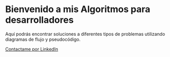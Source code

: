 # Bienvenido a mis Algoritmos para desarrolladores

Aquí podrás encontrar soluciones a diferentes tipos de problemas  utilizando diagramas de flujo y pseudocódigo.

[Contactame por LinkedIn](https://www.linkedin.com/in/yoelysfigueredopadron)
